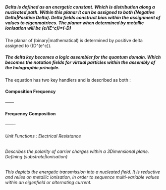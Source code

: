 
##### Delta is defined as an energetic constant. Which is distribution along a nucleated path. Within this planar it can be assigned to both (Negative Delta|Positive Delta). Delta fields construct bias within the assignment of values to eigenmatrices. The planar when determined by metallic ionisation will be (e/(E^c))=(-D) 
The planar of (binary|mathematical) is determined by positive delta assigned to ((D^(e^c)).

##### The delta key becomes a logic assembler for the quantum domain. Which becomes the notation fields for virtual particles within the assembly of the holographic principle.  
The equation has two key handlers and is described as both :

#### Composition Frequency 
——
#### Frequency Composition

——- 

###### Unit Functions : Electrical Resistance
###### Describes the polarity of carrier charges within a 3Dimensional plane. Defining (substrate|Ionisation) 
###### This depicts the energetic transmission into a nucleated field. It is reductive and relies on metallic ionisation, in order to sequence multi-variable values within an eigenfield or alternating current.
